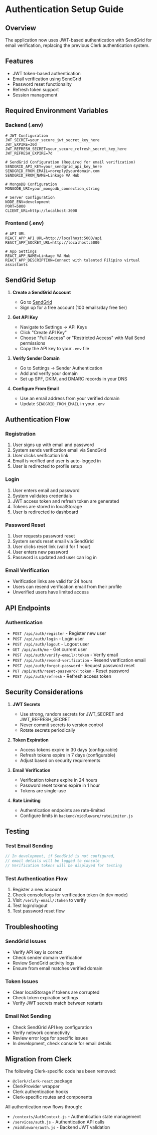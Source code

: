 # Authentication Setup Guide

## Overview
The application now uses JWT-based authentication with SendGrid for email verification, replacing the previous Clerk authentication system.

## Features
- JWT token-based authentication
- Email verification using SendGrid
- Password reset functionality
- Refresh token support
- Session management

## Required Environment Variables

### Backend (.env)
```env
# JWT Configuration
JWT_SECRET=your_secure_jwt_secret_key_here
JWT_EXPIRE=30d
JWT_REFRESH_SECRET=your_secure_refresh_secret_key_here
JWT_REFRESH_EXPIRE=7d

# SendGrid Configuration (Required for email verification)
SENDGRID_API_KEY=your_sendgrid_api_key_here
SENDGRID_FROM_EMAIL=noreply@yourdomain.com
SENDGRID_FROM_NAME=Linkage VA Hub

# MongoDB Configuration
MONGODB_URI=your_mongodb_connection_string

# Server Configuration
NODE_ENV=development
PORT=5000
CLIENT_URL=http://localhost:3000
```

### Frontend (.env)
```env
# API URL
REACT_APP_API_URL=http://localhost:5000/api
REACT_APP_SOCKET_URL=http://localhost:5000

# App Settings
REACT_APP_NAME=Linkage VA Hub
REACT_APP_DESCRIPTION=Connect with talented Filipino virtual assistants
```

## SendGrid Setup

1. **Create a SendGrid Account**
   - Go to [SendGrid](https://sendgrid.com/)
   - Sign up for a free account (100 emails/day free tier)

2. **Get API Key**
   - Navigate to Settings → API Keys
   - Click "Create API Key"
   - Choose "Full Access" or "Restricted Access" with Mail Send permissions
   - Copy the API key to your `.env` file

3. **Verify Sender Domain**
   - Go to Settings → Sender Authentication
   - Add and verify your domain
   - Set up SPF, DKIM, and DMARC records in your DNS

4. **Configure From Email**
   - Use an email address from your verified domain
   - Update `SENDGRID_FROM_EMAIL` in your `.env`

## Authentication Flow

### Registration
1. User signs up with email and password
2. System sends verification email via SendGrid
3. User clicks verification link
4. Email is verified and user is auto-logged in
5. User is redirected to profile setup

### Login
1. User enters email and password
2. System validates credentials
3. JWT access token and refresh token are generated
4. Tokens are stored in localStorage
5. User is redirected to dashboard

### Password Reset
1. User requests password reset
2. System sends reset email via SendGrid
3. User clicks reset link (valid for 1 hour)
4. User enters new password
5. Password is updated and user can log in

### Email Verification
- Verification links are valid for 24 hours
- Users can resend verification email from their profile
- Unverified users have limited access

## API Endpoints

### Authentication
- `POST /api/auth/register` - Register new user
- `POST /api/auth/login` - Login user
- `POST /api/auth/logout` - Logout user
- `GET /api/auth/me` - Get current user
- `POST /api/auth/verify-email/:token` - Verify email
- `POST /api/auth/resend-verification` - Resend verification email
- `POST /api/auth/forgot-password` - Request password reset
- `PUT /api/auth/reset-password/:token` - Reset password
- `POST /api/auth/refresh` - Refresh access token

## Security Considerations

1. **JWT Secrets**
   - Use strong, random secrets for JWT_SECRET and JWT_REFRESH_SECRET
   - Never commit secrets to version control
   - Rotate secrets periodically

2. **Token Expiration**
   - Access tokens expire in 30 days (configurable)
   - Refresh tokens expire in 7 days (configurable)
   - Adjust based on security requirements

3. **Email Verification**
   - Verification tokens expire in 24 hours
   - Password reset tokens expire in 1 hour
   - Tokens are single-use

4. **Rate Limiting**
   - Authentication endpoints are rate-limited
   - Configure limits in `backend/middleware/rateLimiter.js`

## Testing

### Test Email Sending
```javascript
// In development, if SendGrid is not configured,
// email details will be logged to console
// Verification tokens will be displayed for testing
```

### Test Authentication Flow
1. Register a new account
2. Check console/logs for verification token (in dev mode)
3. Visit `/verify-email/:token` to verify
4. Test login/logout
5. Test password reset flow

## Troubleshooting

### SendGrid Issues
- Verify API key is correct
- Check sender domain verification
- Review SendGrid activity logs
- Ensure from email matches verified domain

### Token Issues
- Clear localStorage if tokens are corrupted
- Check token expiration settings
- Verify JWT secrets match between restarts

### Email Not Sending
- Check SendGrid API key configuration
- Verify network connectivity
- Review error logs for specific issues
- In development, check console for email details

## Migration from Clerk

The following Clerk-specific code has been removed:
- `@clerk/clerk-react` package
- ClerkProvider wrapper
- Clerk authentication hooks
- Clerk-specific routes and components

All authentication now flows through:
- `/contexts/AuthContext.js` - Authentication state management
- `/services/auth.js` - Authentication API calls
- `/middleware/auth.js` - Backend JWT validation